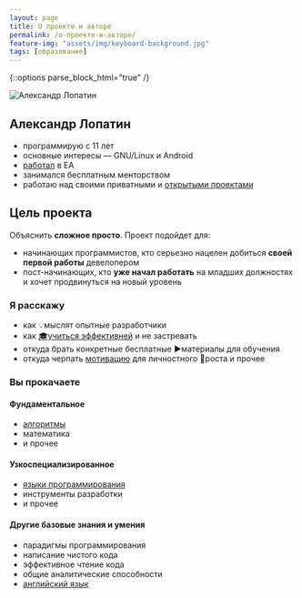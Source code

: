 ```yaml
---
layout: page
title: О проекте и авторе
permalink: /о-проекте-и-авторе/
feature-img: "assets/img/keyboard-background.jpg"
tags: [образование]
---
```

{::options parse_block_html="true" /}
<div class="author">

<img class="avatar-large" src="{{ site.baseurl }}/{{ site.theme_settings.avatar }}" alt="Александр Лопатин" />

## Александр Лопатин
- программирую с 11 лет
- основные интересы — GNU/Linux и Android
- [работал](https://www.linkedin.com/in/AlexanderLopatin) в EA
- занимался бесплатным менторством
- работаю над своими приватными и [открытыми проектами](https://github.com/alopatindev)
</div>

## Цель проекта
Объяснить **сложное просто**. Проект подойдет для:
- начинающих программистов, кто серьезно нацелен добиться **своей первой работы** девелопером
- пост-начинающих, кто **уже начал работать** на младших должностях и хочет продвинуться на новый уровень

### Я расскажу
- как 💡мыслят опытные разработчики
- как [🎓учиться эффективней](/как-эффективно-учиться-программированию-по-mooc-курсам) и не застревать
- откуда брать конкретные бесплатные ▶️материалы для обучения
- откуда черпать [мотивацию](/как-развить-мотивацию-к-обучению-программированию) для личностного 💪роста и прочее

### Вы прокачаете

#### Фундаментальное
- [алгоритмы](/алгоритмы-и-структуры-данных-простыми-словами)
- математика
- и прочее

#### Узкоспециализированное
- [языки программирования](https://www.youtube.com/watch?v=r5JGDiI22s4&list=PLyVjeJn69vn0a71fBP_frz8H0xB5xjqhI)
- инструменты разработки
- и прочее

#### Другие базовые знания и умения
- парадигмы программирования
- написание чистого кода
- эффективное чтение кода
- общие аналитические способности
- [английский язык](/английский-для-программистов)
